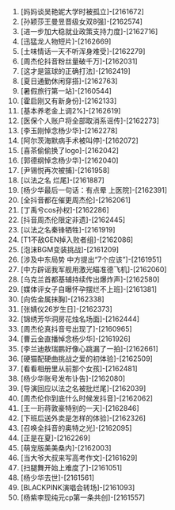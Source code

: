 
1. [妈妈谈吴艳妮大学时被孤立]-[2161672]
1. [孙颖莎王曼昱晋级女双8强]-[2162574]
1. [进一步加大稳就业政策支持力度]-[2162716]
1. [迅猛龙人物短片]-[2162669]
1. [土味情话一天不听浑身难受]-[2162279]
1. [周杰伦抖音粉丝量破千万]-[2162031]
1. [这才是篮球的正确打法]-[2162419]
1. [夏日通勤休闲穿搭]-[2162763]
1. [暑假旅行第一站]-[2160544]
1. [霍启刚又有新身份]-[2162133]
1. [基本养老金上调2%]-[2162619]
1. [医保个人账户将全部取消系谣传]-[2162273]
1. [李玉刚悼念杨少华]-[2162278]
1. [阿尔茨海默病手术被叫停]-[2162072]
1. [喜茶偷偷换了logo]-[2162042]
1. [郭德纲悼念杨少华]-[2162040]
1. [尹锡悦再次被捕]-[2161958]
1. [以法之名 烂尾]-[2161887]
1. [杨少华最后一句话：有点晕 上医院]-[2162391]
1. [全抖音都在催更周杰伦]-[2162061]
1. [丁禹兮cos孙权]-[2162286]
1. [抖音周杰伦限定非遗]-[2162445]
1. [以法之名秦锋牺牲]-[2161919]
1. [T1不敌GEN掉入败者组]-[2162086]
1. [泡沫BGM变装挑战]-[2161209]
1. [涉及中东局势 中方提出“7个应该”]-[2161951]
1. [中方辟谣我军舰用激光瞄准德飞机]-[2162060]
1. [乌克兰首都基辅持续传出爆炸声]-[2162580]
1. [媒体评女子自曝怀孕摆烂不上班]-[2161381]
1. [向佐金属抹胸]-[2162338]
1. [张婧仪26岁生日]-[2162373]
1. [锦绣芳华洞房花烛名场面]-[2162444]
1. [周杰伦真抖音号出现了]-[2160965]
1. [曹云金直播悼念杨少华]-[2161926]
1. [李兰迪敖瑞鹏好像心跳漏了一拍]-[2162661]
1. [硬猫配硬曲挑战之爱的初体验]-[2162509]
1. [看看相册里从前那个女孩]-[2162481]
1. [杨少华账号发布讣告]-[2162080]
1. [导演回应以法之名被批烂尾]-[2162039]
1. [周杰伦你到底什么时候发抖音]-[2162062]
1. [王一珩蒋敦豪特别的一天]-[2162846]
1. [下班后送外卖是怎样的体验]-[2162326]
1. [召唤全抖音的奥特之光]-[2162095]
1. [正是在夏]-[2162269]
1. [萌宠版美美桑内]-[2162003]
1. [当大爷大叔来写高考作文]-[2161629]
1. [扫腿舞开始上难度了]-[2161051]
1. [杨少华去世]-[2161561]
1. [BLACKPINK演唱会转场]-[2161093]
1. [杨紫李现纯元cp第一条共创]-[2161557]